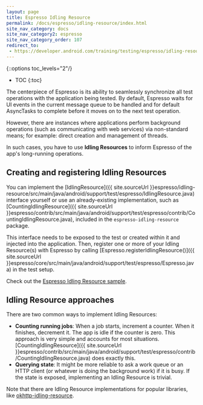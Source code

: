 ```yaml
---
layout: page
title: Espresso Idling Resource
permalink: /docs/espresso/idling-resource/index.html
site_nav_category: docs
site_nav_category2: espresso
site_nav_category_order: 107
redirect_to:
 - https://developer.android.com/training/testing/espresso/idling-resource.html
---
```

{::options toc_levels="2"/}

* TOC
{:toc}

The centerpiece of Espresso is its ability to seamlessly synchronize all test operations with the application being tested. By default, Espresso waits for UI events in the current message queue to be handled and for default AsyncTasks to complete before it moves on to the next test operation.

However, there are instances where applications perform background operations (such as communicating with web services) via non-standard means; for example: direct creation and management of threads.

In such cases, you have to use **Idling Resources** to inform Espresso of the app's long-running operations.

## Creating and registering Idling Resources

You can implement the [IdlingResource]({{ site.sourceUrl }}espresso/idling-resource/src/main/java/android/support/test/espresso/IdlingResource.java) interface yourself or use an already-existing implementation, such as [CountingIdlingResource]({{ site.sourceUrl }}espresso/contrib/src/main/java/android/support/test/espresso/contrib/CountingIdlingResource.java), included in the `espresso-idling-resource` package.

This interface needs to be exposed to the test or created within it and injected into the application. Then, register one or more of your Idling Resource(s) with Espresso by calling [Espresso.registerIdlingResource()]({{ site.sourceUrl }}espresso/core/src/main/java/android/support/test/espresso/Espresso.java) in the test setup.

Check out the [Espresso Idling Resource sample](https://github.com/googlesamples/android-testing/tree/master/ui/espresso/IdlingResourceSample).

## Idling Resource approaches

There are two common ways to implement Idling Resources:

* **Counting running jobs**: When a job starts, increment a counter. When it finishes, decrement it. The app is idle if the counter is zero. This approach is very simple and accounts for most situations. [CountingIdlingResource]({{ site.sourceUrl }}espresso/contrib/src/main/java/android/support/test/espresso/contrib/CountingIdlingResource.java) does exactly this.
* **Querying state**: It might be more reliable to ask a work queue or an HTTP client (or whatever is doing the background work) if it is busy. If the state is exposed, implementing an Idling Resource is trivial.

Note that there are Idling Resource implementations for popular libraries, like [okhttp-idling-resource](https://github.com/JakeWharton/okhttp-idling-resource).
